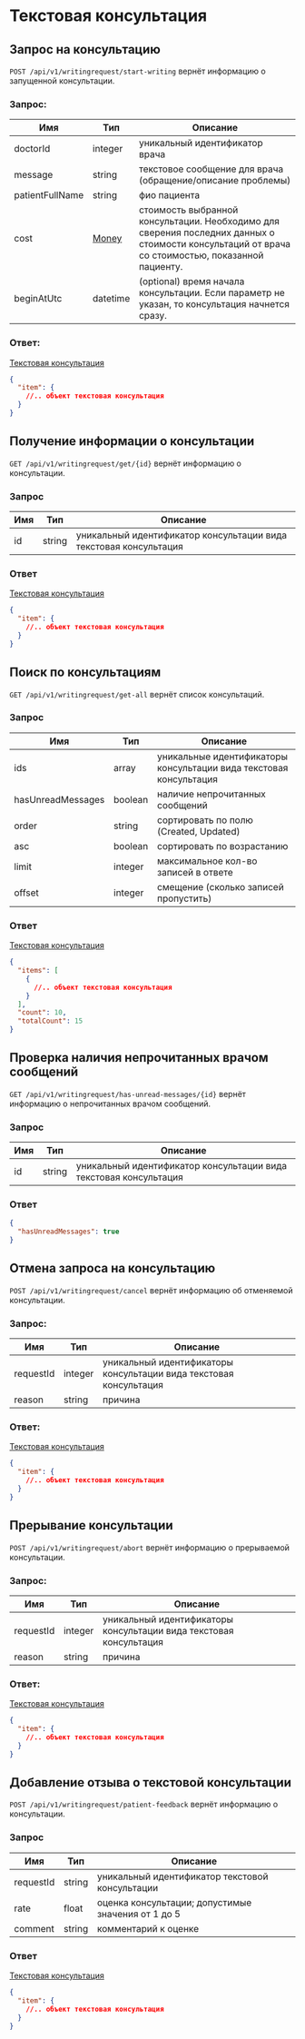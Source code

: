# Текстовая консультация

## Запрос на консультацию

`POST /api/v1/writingrequest/start-writing` вернёт информацию о запущенной консультации.

### Запрос:

Имя | Тип | Описание
--- | --- | ---
doctorId | integer | уникальный идентификатор врача
message | string | текстовое сообщение для врача (обращение/описание проблемы)
patientFullName | string | фио пациента
cost | [Money](https://github.com/doktornarabote/telemedicine-partner-api/blob/master/docs/contracts.md#money) | стоимость выбранной консультации. Необходимо для сверения последних данных о стоимости консультаций от врача со стоимостью, показанной пациенту.
beginAtUtc | datetime | (optional) время начала консультации. Если параметр не указан, то консультация начнется сразу.

### Ответ:

[Текстовая консультация](https://github.com/doktornarabote/telemedicine-partner-api/blob/master/docs/contracts.md#Writing)

```json
{
  "item": {
    //.. объект текстовая консультация
  }
}
```

## Получение информации о консультации

`GET /api/v1/writingrequest/get/{id}` вернёт информацию о консультации.

### Запрос

Имя | Тип | Описание
--- | --- | ---
id | string | уникальный идентификатор консультации вида текстовая консультация

### Ответ

[Текстовая консультация](https://github.com/doktornarabote/telemedicine-partner-api/blob/master/docs/contracts.md#Writing)

```json
{
  "item": {
    //.. объект текстовая консультация
  }
}
```

## Поиск по консультациям

`GET /api/v1/writingrequest/get-all` вернёт список консультаций.

### Запрос

Имя | Тип | Описание
--- | --- | ---
ids | array | уникальные идентификаторы консультации вида текстовая консультация
hasUnreadMessages | boolean | наличие непрочитанных сообщений
order | string | сортировать по полю (Created, Updated)
asc | boolean | сортировать по возрастанию
limit | integer | максимальное кол-во записей в ответе
offset | integer | смещение (сколько записей пропустить)

### Ответ

[Текстовая консультация](https://github.com/doktornarabote/telemedicine-partner-api/blob/master/docs/contracts.md#Writing)

```json
{
  "items": [
    {
      //.. объект текстовая консультация
    }
  ],
  "count": 10,
  "totalCount": 15
}
```

## Проверка наличия непрочитанных врачом сообщений

`GET /api/v1/writingrequest/has-unread-messages/{id}` вернёт информацию о непрочитанных врачом сообщений.

### Запрос

Имя | Тип | Описание
--- | --- | ---
id | string | уникальный идентификатор консультации вида текстовая консультация

### Ответ

```json
{
  "hasUnreadMessages": true
}
```

## Отмена запроса на консультацию

`POST /api/v1/writingrequest/cancel` вернёт информацию об отменяемой консультации.

### Запрос:

Имя | Тип | Описание
--- | --- | ---
requestId | integer | уникальный идентификаторы консультации вида текстовая консультация
reason | string | причина

### Ответ:

[Текстовая консультация](https://github.com/doktornarabote/telemedicine-partner-api/blob/master/docs/contracts.md#Writing)

```json
{
  "item": {
    //.. объект текстовая консультация
  }
}
```

## Прерывание консультации

`POST /api/v1/writingrequest/abort` вернёт информацию о прерываемой консультации.

### Запрос:

Имя | Тип | Описание
--- | --- | ---
requestId | integer | уникальный идентификаторы консультации вида текстовая консультация
reason | string | причина

### Ответ:

[Текстовая консультация](https://github.com/doktornarabote/telemedicine-partner-api/blob/master/docs/contracts.md#Writing)

```json
{
  "item": {
    //.. объект текстовая консультация
  }
}
```

## Добавление отзыва о текстовой консультации

`POST /api/v1/writingrequest/patient-feedback` вернёт информацию о консультации.

### Запрос

Имя | Тип | Описание
--- | --- | ---
requestId | string | уникальный идентификатор текстовой консультации
rate | float | оценка консультации; допустимые значения от 1 до 5
comment | string | комментарий к оценке

### Ответ

[Текстовая консультация](https://github.com/doktornarabote/telemedicine-partner-api/blob/master/docs/contracts.md#Writing)

```json
{
  "item": {
    //.. объект текстовая консультация
  }
}
```
